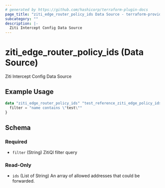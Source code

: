 ```yaml
---
# generated by https://github.com/hashicorp/terraform-plugin-docs
page_title: "ziti_edge_router_policy_ids Data Source - terraform-provider-ziti"
subcategory: ""
description: |-
  Ziti Intercept Config Data Source
---
```


# ziti_edge_router_policy_ids (Data Source)

Ziti Intercept Config Data Source

## Example Usage

```terraform
data "ziti_edge_router_policy_ids" "test_reference_ziti_edge_policy_ids" {
  filter = "name contains \"test\""
}
```

<!-- schema generated by tfplugindocs -->
## Schema

### Required

- `filter` (String) ZitiQl filter query

### Read-Only

- `ids` (List of String) An array of allowed addresses that could be forwarded.
